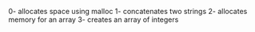0- allocates space using malloc
1- concatenates two strings
2- allocates memory for an array
3- creates an array of integers
